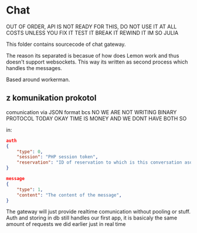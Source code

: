 # Chat

OUT OF ORDER, API IS NOT READY FOR THIS, DO NOT USE IT AT ALL COSTS UNLESS YOU FIX IT TEST IT BREAK IT REWIND IT IM SO JULIA

This folder contains sourcecode of chat gateway.

The reason its separated is becasue of how does Lemon work and thus doesn't support websockets. This way its written as second process which handles the messages.

Based around workerman.

## z komunikation prokotol

comunication via JSON format bcs NO WE ARE NOT WRITING BINARY PROTOCOL TODAY OKAY TIME IS MONEY AND WE DONT HAVE BOTH SO

in:

```json
auth
{
    "type": 0,
    "session": "PHP session token",
    "reservation": "ID of reservation to which is this conversation asociated",
}

message
{
    "type": 1,
    "content": "The content of the message",
}
```


The gateway will just provide realtime comunication without pooling or stuff. Auth and storing in db still handles our first app, it is basicaly the same amount of requests we did earlier just in real time
